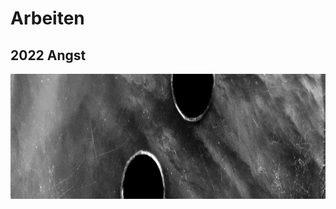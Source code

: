 # Arbeiten

## 2022 Angst
<p align="center">
  <img width="960" height="200" src=assets/images/banner_knopf.jpg>
</p>
